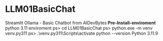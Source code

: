 # LLM01BasicChat
Streamlit Ollama - Basic Chatbot from AIDevBytes
**Pre-Install-enviroment**
python 3.11 enviroment
ps> cd LLM01BasicChat
ps> python.exe -m venv venv.py311
ps> .\venv.py311\Scripts\activate
python --version
Python 3.11.9

